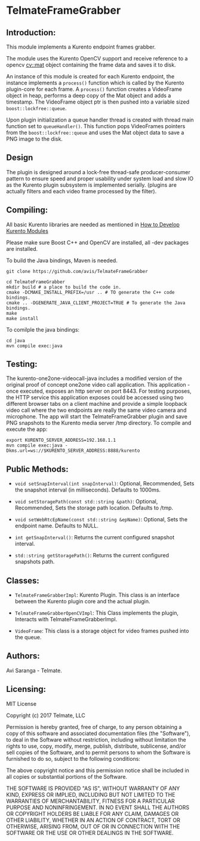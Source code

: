 # TelmateFrameGrabber

## Introduction:

This module implements a Kurento endpoint frames grabber.

The module uses the Kurento OpenCV support and receive reference to a opencv [cv::mat](http://docs.opencv.org/3.1.0/d3/d63/classcv_1_1Mat.html) object containing the frame data and saves it to disk.

An instance of this module is created for each Kurento endpoint, the instance implements a ```process()``` function which is called by the Kurento plugin-core for each frame.
A ```process()``` function creates a VideoFrame object in heap, performs a deep copy of the Mat object and adds a timestamp.
The VideoFrame object ptr is then pushed into a variable sized ```boost::lockfree::queue```.

Upon plugin initialization a queue handler thread is created with thread main function set to ```queueHandler()```. This function pops VideoFrames pointers from the ```boost::lockfree::queue``` and uses the Mat object data to save a PNG image to the disk.

## Design
The plugin is designed around a lock-free thread-safe producer-consumer pattern
to ensure speed and proper usability under system load and slow IO as the Kurento plugin subsystem is implemented serially. (plugins are actually filters and each video frame processed by the filter). 
 
 
## Compiling:

All basic Kurento libraries are needed as mentioned in [How to Develop Kurento Modules](http://doc-kurento.readthedocs.io/en/stable/mastering/develop_kurento_modules.html)

Please make sure Boost C++ and OpenCV are installed, all -dev packages are installed.

To build the Java bindings, Maven is needed. 

```
git clone https://github.com/avis/TelmateFrameGrabber
```

```
cd TelmateFrameGrabber
mkdir build # a place to build the code in.
cmake -DCMAKE_INSTALL_PREFIX=/usr .. # TO generate the C++ code bindings.
cmake .. -DGENERATE_JAVA_CLIENT_PROJECT=TRUE # To generate the Java bindings.
make
make install
```

To comilple the java bindings:
```
cd java 
mvn compile exec:java

```

## Testing:

The kurento-one2one-videocall-java includes a modified version of the original proof of concept one2one video call application.
This application - once executed, exposes an http server on port 8443. For testing purposes, the HTTP service this application exposes could be accessed using two different browser tabs on a client machine and provide a simple loopback video call where the two endpoints are really the same video camera and microphone.
The app will start the TelmateFrameGrabber plugin and save PNG snapshots to the Kurento media server /tmp directory.
To compile and execute the app:
```
export KURENTO_SERVER_ADDRESS=192.168.1.1
mvn compile exec:java -Dkms.url=ws://$KURENTO_SERVER_ADDRESS:8888/kurento

```



## Public Methods:

* ```void setSnapInterval(int snapInterval)```: Optional, Recommended, Sets the snapshot interval (in milliseconds). Defaults to 1000ms.

* ```void setStoragePath(const std::string &path)```: Optional, Recommended, Sets the storage path location. Defaults to /tmp.

* ```void setWebRtcEpName(const std::string &epName)```: Optional, Sets the endpoint name. Defaults to NULL.

* ```int getSnapInterval()```: Returns the current configured snapshot interval. 

* ```std::string getStoragePath()```: Returns the current configured snapshots path.


## Classes:

* ```TelmateFrameGrabberImpl```: Kurento Plugin. This class is an interface between the Kurento plugin core and the actual plugin. 

* ```TelmateFrameGrabberOpenCVImpl```: This Class implements the plugin, Interacts with TelmateFrameGrabberImpl.

* ```VideoFrame```: This class is a storage object for video frames pushed into the queue.

## Authors:
Avi Saranga - Telmate.


## Licensing:
MIT License

Copyright (c) 2017 Telmate, LLC

Permission is hereby granted, free of charge, to any person obtaining a copy
of this software and associated documentation files (the "Software"), to deal
in the Software without restriction, including without limitation the rights
to use, copy, modify, merge, publish, distribute, sublicense, and/or sell
copies of the Software, and to permit persons to whom the Software is
furnished to do so, subject to the following conditions:

The above copyright notice and this permission notice shall be included in all
copies or substantial portions of the Software.

THE SOFTWARE IS PROVIDED "AS IS", WITHOUT WARRANTY OF ANY KIND, EXPRESS OR
IMPLIED, INCLUDING BUT NOT LIMITED TO THE WARRANTIES OF MERCHANTABILITY,
FITNESS FOR A PARTICULAR PURPOSE AND NONINFRINGEMENT. IN NO EVENT SHALL THE
AUTHORS OR COPYRIGHT HOLDERS BE LIABLE FOR ANY CLAIM, DAMAGES OR OTHER
LIABILITY, WHETHER IN AN ACTION OF CONTRACT, TORT OR OTHERWISE, ARISING FROM,
OUT OF OR IN CONNECTION WITH THE SOFTWARE OR THE USE OR OTHER DEALINGS IN THE
SOFTWARE.